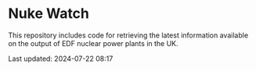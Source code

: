 # Nuke Watch

This repository includes code for retrieving the latest information available on the output of EDF nuclear power plants in the UK.

Last updated: 2024-07-22 08:17